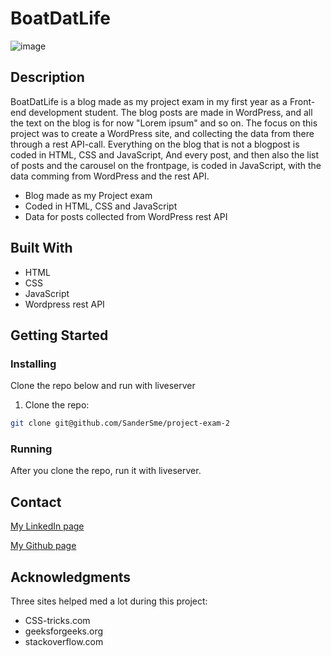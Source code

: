 # BoatDatLife

![image](https://user-images.githubusercontent.com/89382184/172600486-685242ba-5e3b-466b-a615-af22d1da41f4.png)

## Description

BoatDatLife is a blog made as my project exam in my first year as a Front-end development student. The blog posts are made in WordPress, and all the text on the blog is for now "Lorem ipsum" and so on. The focus on this project was to create a WordPress site, and collecting the data from there through a rest API-call. Everything on the blog that is not a blogpost is coded in HTML, CSS and JavaScript, And every post, and then also the list of posts and the carousel on the frontpage, is coded in JavaScript, with the data comming from WordPress and the rest API.

- Blog made as my Project exam
- Coded in HTML, CSS and JavaScript
- Data for posts collected from WordPress rest API

## Built With

- HTML
- CSS
- JavaScript
- Wordpress rest API

## Getting Started

### Installing

Clone the repo below and run with liveserver

1. Clone the repo:

```bash
git clone git@github.com/SanderSme/project-exam-2
```

### Running

After you clone the repo, run it with liveserver.

## Contact

[My LinkedIn page](www.linkedin.com/in/sander-smedb%C3%B8l-6b6352224/)

[My Github page](www.github.com/SanderSme)

## Acknowledgments

Three sites helped med a lot during this project:

- CSS-tricks.com
- geeksforgeeks.org
- stackoverflow.com
